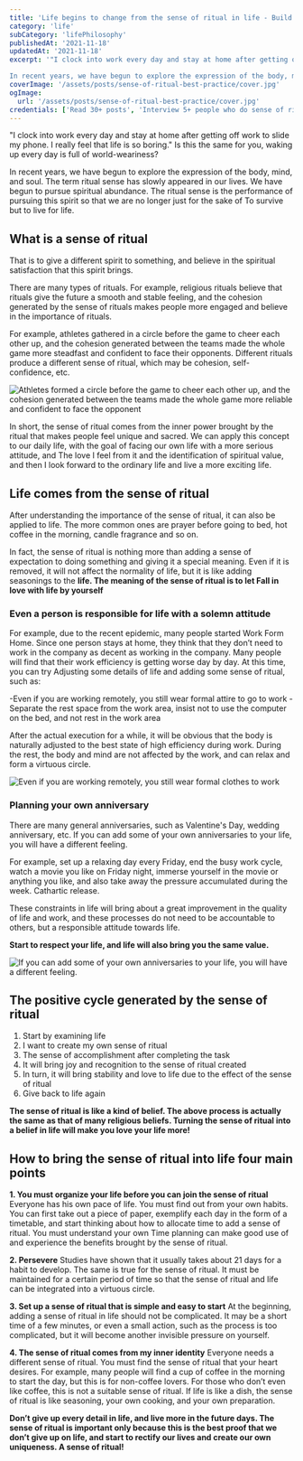 ```yaml
---
title: 'Life begins to change from the sense of ritual in life - Build one that belongs to you!'
category: 'life'
subCategory: 'lifePhilosophy'
publishedAt: '2021-11-18'
updatedAt: '2021-11-18'
excerpt: '"I clock into work every day and stay at home after getting off work to slide my phone. I really feel that life is so boring." Is this the same for you, waking up every day is full of world-weariness?

In recent years, we have begun to explore the expression of the body, mind, and soul. The term ritual sense has slowly appeared in our lives. We have begun to pursue spiritual abundance. The ritual sense is the performance of pursuing this spirit so that we are no longer just for the sake of To survive but to live for life.'
coverImage: '/assets/posts/sense-of-ritual-best-practice/cover.jpg'
ogImage:
  url: '/assets/posts/sense-of-ritual-best-practice/cover.jpg'
credentials: ['Read 30+ posts', 'Interview 5+ people who do sense of ritual in life', 'practice in person 1+ month']
---
```


"I clock into work every day and stay at home after getting off work to slide my phone. I really feel that life is so boring." Is this the same for you, waking up every day is full of world-weariness?

In recent years, we have begun to explore the expression of the body, mind, and soul. The term ritual sense has slowly appeared in our lives. We have begun to pursue spiritual abundance. The ritual sense is the performance of pursuing this spirit so that we are no longer just for the sake of To survive but to live for life.

## What is a sense of ritual

That is to give a different spirit to something, and believe in the spiritual satisfaction that this spirit brings.

There are many types of rituals. For example, religious rituals believe that rituals give the future a smooth and stable feeling, and the cohesion generated by the sense of rituals makes people more engaged and believe in the importance of rituals.

For example, athletes gathered in a circle before the game to cheer each other up, and the cohesion generated between the teams made the whole game more steadfast and confident to face their opponents. Different rituals produce a different sense of ritual, which may be cohesion, self-confidence, etc.

![Athletes formed a circle before the game to cheer each other up, and the cohesion generated between the teams made the whole game more reliable and confident to face the opponent](https://i.imgur.com/jvE57mf.jpg)

In short, the sense of ritual comes from the inner power brought by the ritual that makes people feel unique and sacred. We can apply this concept to our daily life, with the goal of facing our own life with a more serious attitude, and The love I feel from it and the identification of spiritual value, and then I look forward to the ordinary life and live a more exciting life.

## Life comes from the sense of ritual

After understanding the importance of the sense of ritual, it can also be applied to life. The more common ones are prayer before going to bed, hot coffee in the morning, candle fragrance and so on.

In fact, the sense of ritual is nothing more than adding a sense of expectation to doing something and giving it a special meaning. Even if it is removed, it will not affect the normality of life, but it is like adding seasonings to the **life. The meaning of the sense of ritual is to let Fall in love with life by yourself**

### Even a person is responsible for life with a solemn attitude

For example, due to the recent epidemic, many people started Work Form Home. Since one person stays at home, they think that they don’t need to work in the company as decent as working in the company. Many people will find that their work efficiency is getting worse day by day. At this time, you can try Adjusting some details of life and adding some sense of ritual, such as:

-Even if you are working remotely, you still wear formal attire to go to work
-Separate the rest space from the work area, insist not to use the computer on the bed, and not rest in the work area

After the actual execution for a while, it will be obvious that the body is naturally adjusted to the best state of high efficiency during work. During the rest, the body and mind are not affected by the work, and can relax and form a virtuous circle.

![Even if you are working remotely, you still wear formal clothes to work](https://i.imgur.com/3OGOTJV.jpg)

### Planning your own anniversary

There are many general anniversaries, such as Valentine's Day, wedding anniversary, etc. If you can add some of your own anniversaries to your life, you will have a different feeling.

For example, set up a relaxing day every Friday, end the busy work cycle, watch a movie you like on Friday night, immerse yourself in the movie or anything you like, and also take away the pressure accumulated during the week. Cathartic release.

These constraints in life will bring about a great improvement in the quality of life and work, and these processes do not need to be accountable to others, but a responsible attitude towards life.

**Start to respect your life, and life will also bring you the same value.**

![If you can add some of your own anniversaries to your life, you will have a different feeling. ](https://i.imgur.com/RiGo0v1.jpg)

## The positive cycle generated by the sense of ritual

1. Start by examining life
2. I want to create my own sense of ritual
3. The sense of accomplishment after completing the task
4. It will bring joy and recognition to the sense of ritual created
5. In turn, it will bring stability and love to life due to the effect of the sense of ritual
6. Give back to life again

**The sense of ritual is like a kind of belief. The above process is actually the same as that of many religious beliefs. Turning the sense of ritual into a belief in life will make you love your life more!**

## How to bring the sense of ritual into life four main points

**1. You must organize your life before you can join the sense of ritual**
Everyone has his own pace of life. You must find out from your own habits. You can first take out a piece of paper, exemplify each day in the form of a timetable, and start thinking about how to allocate time to add a sense of ritual. You must understand your own Time planning can make good use of and experience the benefits brought by the sense of ritual.

**2. Persevere**
Studies have shown that it usually takes about 21 days for a habit to develop. The same is true for the sense of ritual. It must be maintained for a certain period of time so that the sense of ritual and life can be integrated into a virtuous circle.

**3. Set up a sense of ritual that is simple and easy to start**
At the beginning, adding a sense of ritual in life should not be complicated. It may be a short time of a few minutes, or even a small action, such as the process is too complicated, but it will become another invisible pressure on yourself.

**4. The sense of ritual comes from my inner identity**
Everyone needs a different sense of ritual. You must find the sense of ritual that your heart desires. For example, many people will find a cup of coffee in the morning to start the day, but this is for non-coffee lovers. For those who don’t even like coffee, this is not a suitable sense of ritual. If life is like a dish, the sense of ritual is like seasoning, your own cooking, and your own preparation.

**Don’t give up every detail in life, and live more in the future days. The sense of ritual is important only because this is the best proof that we don’t give up on life, and start to rectify our lives and create our own uniqueness. A sense of ritual!**
